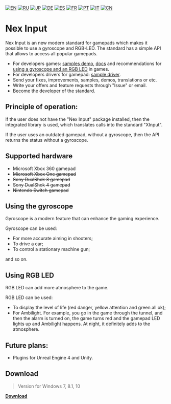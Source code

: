 [![EN](https://user-images.githubusercontent.com/9499881/33184537-7be87e86-d096-11e7-89bb-f3286f752bc6.png)](https://github.com/NexInput/Core/blob/master/README.md) 
[![RU](https://user-images.githubusercontent.com/9499881/27683795-5b0fbac6-5cd8-11e7-929c-057833e01fb1.png)](https://github.com/NexInput/Core/blob/master/README.RU.md) 
[![JP](https://user-images.githubusercontent.com/9499881/45507863-48e09f00-b7a4-11e8-9750-f5778e187ad6.png)](https://github.com/NexInput/Core/blob/master/README.JP.md)
[![DE](https://user-images.githubusercontent.com/9499881/31012392-ac051326-a522-11e7-9c8c-2186ddf553d0.png)](https://github.com/NexInput/Core/blob/master/README.DE.md) 
[![ES](https://user-images.githubusercontent.com/9499881/31012379-9d8f7764-a522-11e7-8bf4-739077369e8b.png)](https://github.com/NexInput/Core/blob/master/README.ES.md) 
[![FR](https://user-images.githubusercontent.com/9499881/31012387-a7b4aaac-a522-11e7-8485-36ce58dc2d4a.png)](https://github.com/NexInput/Core/blob/master/README.FR.md) 
[![PT](https://user-images.githubusercontent.com/9499881/31012384-a1d1b544-a522-11e7-8a13-3cb53450d55c.png)](https://github.com/NexInput/Core/blob/master/README.PT.md)
[![IT](https://user-images.githubusercontent.com/9499881/50381884-97f37580-06ab-11e9-8ca8-e8ec7a1b8594.png)](https://github.com/NexInput/Core/blob/master/README.IT.md)
[![CN](https://user-images.githubusercontent.com/9499881/31012373-978ce414-a522-11e7-9936-387b1c530e2f.png)](https://github.com/NexInput/Core/blob/master/README.CN.md) 
# Nex Input
Nex Input is an new modern standard for gamepads which makes it possible to use a gyroscope and RGB-LED. The standard has a simple API that allows to access all popular gamepads.

- For developers games: [samples demo](https://github.com/NexInput/Samples), [docs](https://github.com/NexInput/Core/tree/master/Docs) and recommendations for [using a gyroscope and an RGB LED](https://github.com/NexInput/Core/blob/master/Docs/EN/Recommendations/Games.md) in games.
- For developers drivers for gamepad: [sample driver](https://github.com/NexInput/Sample-driver).
- Send your fixes, improvements, samples, demos, translations or etc.
- Write your offers and feature requests through "Issue" or email.
- Become the developer of the standard.


## Principle of operation:
If the user does not have the "Nex Input" package installed, then the integrated library is used, which translates calls into the standard "XInput".

If the user uses an outdated gamepad, without a gyroscope, then the API returns the status without a gyroscope.

## Supported hardware
- Microsoft Xbox 360 gamepad
- ~~Microsoft Xbox One gamepad~~
- ~~Sony DualShok 3 gamepad~~
- ~~Sony DualShok 4 gamepad~~
- ~~Nintendo Switch gamepad~~

## Using the gyroscope
Gyroscope is a modern feature that can enhance the gaming experience.


Gyroscope can be used:
- For more accurate aiming in shooters;
- To drive a car;
- To control a stationary machine gun;

and so on.

## Using RGB LED
RGB LED can add more atmosphere to the game.


RGB LED can be used:
- To display the level of life (red danger, yellow attention and green all ok);
- For Ambilight. For example, you go in the game through the tunnel, and then the alarm is turned on, the game turns red and the gamepad LED lights up and Ambilight happens. At night, it definitely adds to the atmosphere.

## Future plans:
- Plugins for Unreal Engine 4 and Unity.


## Download
>Version for Windows 7, 8.1, 10

**[Download](https://github.com/NexInput/Core/releases)**
